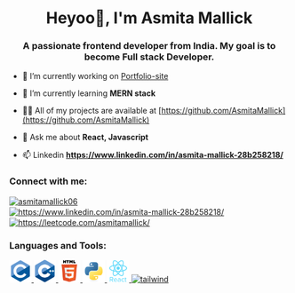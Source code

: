 <h1 align="center">Heyoo👋, I'm Asmita Mallick</h1>
<h3 align="center">A passionate frontend developer from India. My goal is to become Full stack Developer.</h3>

- 🔭 I’m currently working on [Portfolio-site](https://github.com/AsmitaMallick/Portfolio)

- 🌱 I’m currently learning **MERN stack**

- 👨‍💻 All of my projects are available at [https://github.com/AsmitaMallick](https://github.com/AsmitaMallick)

- 💬 Ask me about **React, Javascript**

- 📫 Linkedin **https://www.linkedin.com/in/asmita-mallick-28b258218/**

<h3 align="left">Connect with me:</h3>
<p align="left">
<a href="https://twitter.com/asmitamallick06" target="blank"><img align="center" src="https://raw.githubusercontent.com/rahuldkjain/github-profile-readme-generator/master/src/images/icons/Social/twitter.svg" alt="asmitamallick06" height="30" width="40" /></a>
<a href="https://linkedin.com/in/https://www.linkedin.com/in/asmita-mallick-28b258218/" target="blank"><img align="center" src="https://raw.githubusercontent.com/rahuldkjain/github-profile-readme-generator/master/src/images/icons/Social/linked-in-alt.svg" alt="https://www.linkedin.com/in/asmita-mallick-28b258218/" height="30" width="40" /></a>
<a href="https://www.leetcode.com/https://leetcode.com/asmitamallick/" target="blank"><img align="center" src="https://raw.githubusercontent.com/rahuldkjain/github-profile-readme-generator/master/src/images/icons/Social/leet-code.svg" alt="https://leetcode.com/asmitamallick/" height="30" width="40" /></a>
</p>

<h3 align="left">Languages and Tools:</h3>
<p align="left"> <a href="https://www.cprogramming.com/" target="_blank" rel="noreferrer"> <img src="https://raw.githubusercontent.com/devicons/devicon/master/icons/c/c-original.svg" alt="c" width="40" height="40"/> </a> <a href="https://www.w3schools.com/cpp/" target="_blank" rel="noreferrer"> <img src="https://raw.githubusercontent.com/devicons/devicon/master/icons/cplusplus/cplusplus-original.svg" alt="cplusplus" width="40" height="40"/> </a> <a href="https://www.w3.org/html/" target="_blank" rel="noreferrer"> <img src="https://raw.githubusercontent.com/devicons/devicon/master/icons/html5/html5-original-wordmark.svg" alt="html5" width="40" height="40"/> </a> <a href="https://www.python.org" target="_blank" rel="noreferrer"> <img src="https://raw.githubusercontent.com/devicons/devicon/master/icons/python/python-original.svg" alt="python" width="40" height="40"/> </a> <a href="https://reactjs.org/" target="_blank" rel="noreferrer"> <img src="https://raw.githubusercontent.com/devicons/devicon/master/icons/react/react-original-wordmark.svg" alt="react" width="40" height="40"/> </a> <a href="https://tailwindcss.com/" target="_blank" rel="noreferrer"> <img src="https://www.vectorlogo.zone/logos/tailwindcss/tailwindcss-icon.svg" alt="tailwind" width="40" height="40"/> </a> </p>
